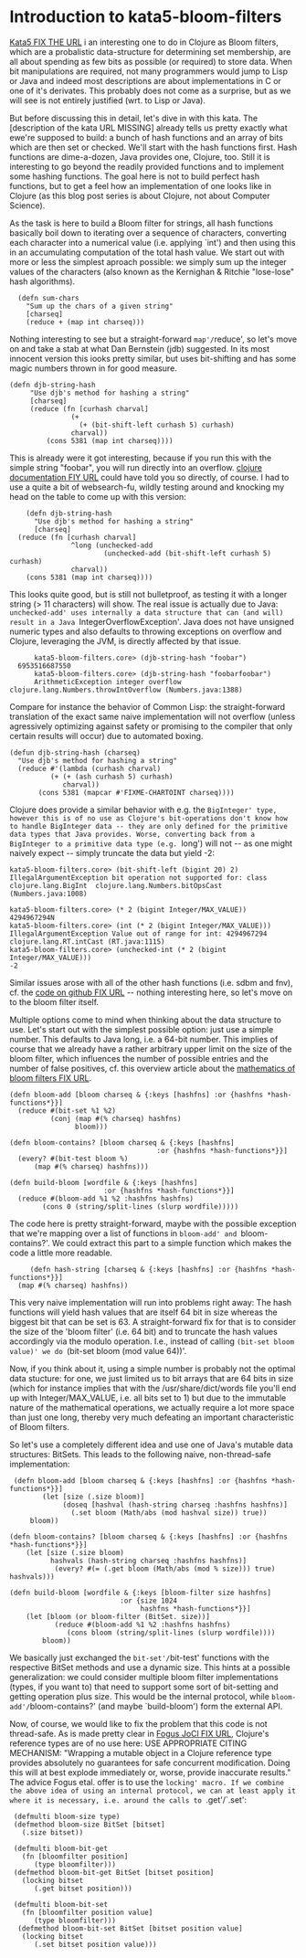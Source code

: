 # Introduction to kata5-bloom-filters

[Kata5 FIX THE URL](http://codekata.pragprog.com/2007/01/kata_four_data_.html) i an interesting one to do in Clojure as Bloom filters, which are a probalistic data-structure for determining set membership, are all about spending as few bits as possible (or required) to store data.  When bit manipulations are required, not many programmers would jump to Lisp or Java and indeed most descriptions are about implementations in C or one of it's derivates. This probably does not come as a surprise, but as we will see is not entirely justified (wrt. to Lisp or Java).

But before discussing this in detail, let's dive in with this kata. The [description of the kata URL MISSING] already tells us pretty exactly what ewe're supposed to build: a bunch of hash functions and an array of bits which are then set or checked. We'll start with the hash functions first. Hash functions are dime-a-dozen, Java provides one, Clojure, too. Still it is interesting to go beyond the readily provided functions and to implement some hashing functions. The goal here is not to build perfect hash functions, but to get a feel how an implementation of one looks like in Clojure (as this blog post series is about Clojure, not about Computer Science).

As the task is here to build a Bloom filter for strings, all hash functions basically boil down to iterating over a sequence of characters, converting each character into a numerical value (i.e. applying `int') and then using this in an accumulating computation of the total hash value. We start out with more or less the simplest aproach possible: we simply sum up the integer values of the characters (also known as the Kernighan & Ritchie "lose-lose" hash algorithms).

      (defn sum-chars 
        "Sum up the chars of a given string"
     	[charseq]
     	(reduce + (map int charseq)))

Nothing interesting to see but a straight-forward `map'/`reduce', so let's move on and take a stab at what Dan Bernstein (jdb) suggested. In its most innocent version this iooks pretty similar, but uses bit-shifting and has some magic numbers thrown in for good measure.  

   	(defn djb-string-hash
     	 "Use djb's method for hashing a string"
     	 [charseq]
     	 (reduce (fn [curhash charval]
                   (+ 
                     (+ (bit-shift-left curhash 5) curhash) 
                   charval))
             (cons 5381 (map int charseq))))

This is already were it got interesting, because if you run this with the simple string "foobar", you will run directly into an overflow. [clojure documentation FIY URL]() could have told you so directly, of course. I had to use a quite a bit of websearch-fu, wildly testing around and knocking my head on the table to come up with this version:

     	(defn djb-string-hash
       	  "Use djb's method for hashing a string"
          [charseq]
	  (reduce (fn [curhash charval]
	               ^long (unchecked-add 
           	               (unchecked-add (bit-shift-left curhash 5) curhash) 
			       charval))
		(cons 5381 (map int charseq))))

This looks quite good, but is still not bulletproof, as testing it with a longer string (> 11 characters) will show. The real issue is actually due to Java: `unchecked-add' uses internally a data structure that can (and will) result in a Java `IntegerOverflowException'. Java does not have unsigned numeric types and also defaults to throwing exceptions on overflow and Clojure, leveraging the JVM, is directly affected by that issue. 

          kata5-bloom-filters.core> (djb-string-hash "foobar")
	  6953516687550
     	  kata5-bloom-filters.core> (djb-string-hash "foobarfoobar")
     	  ArithmeticException integer overflow  clojure.lang.Numbers.throwIntOverflow (Numbers.java:1388)

Compare for instance the behavior of Common Lisp: the straight-forward translation of the exact same naive implementation will not overflow (unless agressively optimizing against safety or promising to the compiler that only certain results will occur) due to automated boxing. 

	(defun djb-string-hash (charseq)
	  "Use djb's method for hashing a string"
	  (reduce #'(lambda (curhash charval)
	  	      (+ (+ (ash curhash 5) curhash)
		         charval))
	       (cons 5381 (mapcar #'FIXME-CHARTOINT charseq))))

Clojure does provide a similar behavior with e.g. the `BigInteger' type, however this is of no use as Clojure's bit-operations don't know how to handle BigInteger data -- they are only defined for the primitive data types that Java provides. Worse, converting back from a BigInteger to a primitive data type (e.g. `long') will not -- as one might naively expect -- simply truncate the data but yield -2:

	kata5-bloom-filters.core> (bit-shift-left (bigint 20) 2)
	IllegalArgumentException bit operation not supported for: class clojure.lang.BigInt  clojure.lang.Numbers.bitOpsCast (Numbers.java:1008)

	kata5-bloom-filters.core> (* 2 (bigint Integer/MAX_VALUE))
	4294967294N
	kata5-bloom-filters.core> (int (* 2 (bigint Integer/MAX_VALUE)))
	IllegalArgumentException Value out of range for int: 4294967294  clojure.lang.RT.intCast (RT.java:1115)
	kata5-bloom-filters.core> (unchecked-int (* 2 (bigint Integer/MAX_VALUE)))
	-2

Similar issues arose with all of the other hash functions (i.e. sdbm and fnv), cf. the [code on github FIX URL]() -- nothing interesting here, so let's move on to the bloom filter itself. 

Multiple options come to mind when thinking about the data structure to use. Let's start out with the simplest possible option: just use a simple number. This defaults to Java long, i.e. a 64-bit number. This implies of course that we already have a rather arbitrary upper limit on the size of the bloom filter, which influences the number of possible entries and the number of false positives, cf. this overview article about the [mathematics of bloom filters FIX URL]().

	(defn bloom-add [bloom charseq & {:keys [hashfns] :or {hashfns *hash-functions*}}]
	  (reduce #(bit-set %1 %2) 
              (conj (map #(% charseq) hashfns)
                    bloom)))

	(defn bloom-contains? [bloom charseq & {:keys [hashfns] 
	      		      	     	        :or {hashfns *hash-functions*}}]
	  (every? #(bit-test bloom %) 
	  	  (map #(% charseq) hashfns)))

	(defn build-bloom [wordfile & {:keys [hashfns] 
	      		  	       :or {hashfns *hash-functions*}}]
	  (reduce #(bloom-add %1 %2 :hashfns hashfns)
            (cons 0 (string/split-lines (slurp wordfile)))))

The code here is pretty straight-forward, maybe with the possible exception that we're mapping over a list of functions in `bloom-add' and `bloom-contains?'. We could extract this part to a simple function which makes the code a little more readable.

    	 (defn hash-string [charseq & {:keys [hashfns] :or {hashfns *hash-functions*}}]
	  (map #(% charseq) hashfns))

This very naive implementation will run into problems right away: The hash functions will yield hash values that are itself 64 bit in size whereas the biggest bit that can be set is 63. A straight-forward fix for that is to consider the size of the 'bloom filter' (i.e. 64 bit) and to truncate the hash values accordingly via the modulo operation. I.e., instead of calling `(bit-set bloom value)' we do `(bit-set bloom (mod value 64))'.

Now, if you think about it, using a simple number is probably not the optimal data stucture: for one, we just limited us to bit arrays that are 64 bits in size (which for instance implies that with the /usr/share/dict/words file you'll end up with Integer/MAX_VALUE, i.e. all bits set to 1) but due to the immutable nature of the mathematical operations, we actually require a lot more space than just one long, thereby very much defeating an important characteristic of Bloom filters.

So let's use a completely different idea and use one of Java's mutable data structures: BitSets. This leads to the following naive, non-thread-safe implementation:

   	 (defn bloom-add [bloom charseq & {:keys [hashfns] :or {hashfns *hash-functions*}}]
     	    (let [size (.size bloom)]
     	      	 (doseq [hashval (hash-string charseq :hashfns hashfns)]
      	           (.set bloom (Math/abs (mod hashval size)) true))
   		 bloom))

	(defn bloom-contains? [bloom charseq & {:keys [hashfns] :or {hashfns *hash-functions*}}]
  	    (let [size (.size bloom)
	          hashvals (hash-string charseq :hashfns hashfns)]
    	       (every? #(= (.get bloom (Math/abs (mod % size))) true) hashvals)))

	(defn build-bloom [wordfile & {:keys [bloom-filter size hashfns]
                               :or {size 1024
                                    hashfns *hash-functions*}}]
  	    (let [bloom (or bloom-filter (BitSet. size))]
               (reduce #(bloom-add %1 %2 :hashfns hashfns)
                  (cons bloom (string/split-lines (slurp wordfile))))
	        bloom))

We basically just exchanged the `bit-set'/`bit-test' functions with the respective BitSet methods and use a dynamic size. This hints at a possible generalization: we could consider multiple  bloom filter implementations (types, if you want to) that need to support some sort of bit-setting and getting operation plus size. This would be the internal protocol, while `bloom-add'/`bloom-contains?' (and maybe `build-bloom') form the external API.

Now, of course, we would like to fix the problem that this code is not thread-safe. As is made pretty clear in [Fogus JoCl FIX URL](), Clojure's reference types are of no use here: USE APPROPRIATE CITING MECHANISM: "Wrapping a mutable object in a Clojure reference type provides absolutely no guarantees for safe concurrent modification. Doing this will at best explode immediately or, worse, provide inaccurate results." The advice Fogus etal. offer is to use the `locking' macro. If we combine the above idea of using an internal protocol, we can at least apply it where it is necessary, i.e. around the calls to `.get'/`.set':

     (defmulti bloom-size type)
     (defmethod bloom-size BitSet [bitset]
       (.size bitset))

     (defmulti bloom-bit-get 
       (fn [bloomfilter position]
          (type bloomfilter)))
     (defmethod bloom-bit-get BitSet [bitset position]
       (locking bitset
          (.get bitset position)))

     (defmulti bloom-bit-set 
       (fn [bloomfilter position value]
          (type bloomfilter)))
      (defmethod bloom-bit-set BitSet [bitset position value]
       (locking bitset 
          (.set bitset position value)))
	






